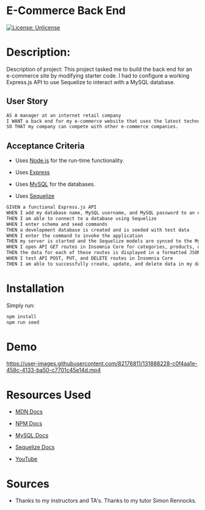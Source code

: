 



# E-Commerce Back End

[![License: Unlicense](https://img.shields.io/badge/license-Unlicense-blue.svg)](http://unlicense.org/)

# Description:

Description of project: This project tasked me to build the back end for an e-commerce site by modifying starter code. I had to configure a working Express.js API to use Sequelize to interact with a MySQL database.

## User Story

```md
AS A manager at an internet retail company
I WANT a back end for my e-commerce website that uses the latest technologies
SO THAT my company can compete with other e-commerce companies.

```

## Acceptance Criteria

* Uses [Node.js](https://nodejs.org/en/) for the run-time functionality.

* Uses [Express](http://expressjs.com/)

* Uses [MySQL](https://dev.mysql.com/doc/) for the databases.

* Uses [Sequelize](https://sequelize.org/)

```md
GIVEN a functional Express.js API
WHEN I add my database name, MySQL username, and MySQL password to an environment variable file
THEN I am able to connect to a database using Sequelize
WHEN I enter schema and seed commands
THEN a development database is created and is seeded with test data
WHEN I enter the command to invoke the application
THEN my server is started and the Sequelize models are synced to the MySQL database
WHEN I open API GET routes in Insomnia Core for categories, products, or tags
THEN the data for each of these routes is displayed in a formatted JSON
WHEN I test API POST, PUT, and DELETE routes in Insomnia Core
THEN I am able to successfully create, update, and delete data in my database 
```
# Installation

Simply run:
```md 
npm install
npm run seed
```
# Demo
https://user-images.githubusercontent.com/82176811/131888228-c0f4aa1e-458c-4133-ba50-c7701c45e14d.mp4

# Resources Used

* [MDN Docs](https://developer.mozilla.org/en-US/)

* [NPM Docs](https://docs.npmjs.com/)

* [MySQL Docs](https://dev.mysql.com/doc/)

* [Sequelize Docs](https://sequelize.org/master/)

* [YouTube](https://www.youtube.com/)


# Sources

* Thanks to my instructors and TA's. Thanks to my tutor Simon Rennocks.

